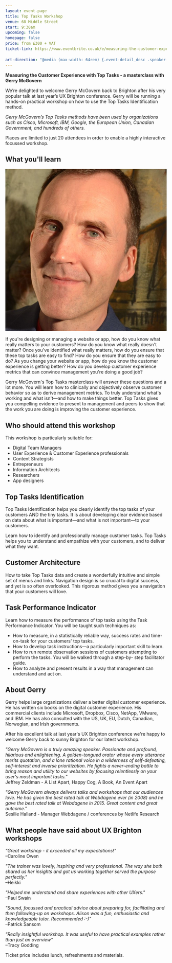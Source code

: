 ```yaml
---
layout: event-page  
title: Top Tasks Workshop
venue: 68 Middle Street
start: 9:30am
upcoming: false
homepage: false
price: from £300 + VAT
ticket-link: https://www.eventbrite.co.uk/e/measuring-the-customer-experience-with-top-tasks-a-masterclass-with-gerry-mcgovern-tickets-45097500839#tickets

art-direction: "@media (max-width: 64rem) {.event-detail_desc .speaker-photo{width: 90%; max-width: 100px;}} @media (min-width: 60rem) {.event-detail_desc .speaker-photo {width: 30%; float: left; padding-right: 1em}} .speaker-photo {margin: 0; padding: 0; border: 0} .event-meta {margin-bottom: auto}"
---
```


__Measuring the Customer Experience with Top Tasks - a masterclass with Gerry McGovern__

We’re delighted to welcome Gerry McGovern back to Brighton after his very popular talk at last year’s UX Brighton conference. Gerry will be running a hands-on practical workshop on how to use the Top Tasks Identification method.

*Gerry McGovern’s Top Tasks methods have been used by organizations such as Cisco, Microsoft, IBM, Google, the European Union, Canadian Government, and hundreds of others.*

Places are limited to just 20 attendees in order to enable a highly interactive focussed workshop.

## What you'll learn

<img src="/2017/photos/Gerry-McGovern-4-cropped-925x925.jpg" class="speaker-photo">

If you're designing or managing a website or app, how do you know what really matters to your customers? How do you know what really doesn't matter? Once you've identified what really matters, how do you ensure that these top tasks are easy to find? How do you ensure that they are easy to do? As you change your website or app, how do you know the customer experience is getting better? How do you develop customer experience metrics that can convince management you're doing a good job?

Gerry McGovern's Top Tasks masterclass will answer these questions and a lot more. You will learn how to clinically and objectively observe customer behavior so as to derive management metrics. To truly understand what's working and what isn't—and how to make things better. Top Tasks gives you compelling evidence to present to management and peers to show that the work you are doing is improving the customer experience.

## Who should attend this workshop

This workshop is particularly suitable for:

 * Digital Team Managers
 * User Experience & Customer Experience professionals
 * Content Strategists
 * Entrepreneurs
 * Information Architects
 * Researchers
 * App designers

## Top Tasks Identification
Top Tasks Identification helps you clearly identify the top tasks of your customers AND the tiny tasks. It is about developing clear evidence based on data about what is important—and what is not important—to your customers.

Learn how to identify and professionally manage customer tasks. Top Tasks helps you to understand and empathize with your customers, and to deliver what they want.

## Customer Architecture
How to take Top Tasks data and create a wonderfully intuitive and simple set of menus and links. Navigation design is so crucial to digital success, and yet is so often overlooked. This rigorous method gives you a navigation that your customers will love.

## Task Performance Indicator
Learn how to measure the performance of top tasks using the Task Performance Indicator. You will be taught such techniques as:

 * How to measure, in a statistically reliable way, success rates and time-on-task for your customers' top tasks.
 * How to develop task instructions—a particularly important skill to learn.
 * How to run remote observation sessions of customers attempting to perform the tasks. You will be walked through a step-by- step facilitator guide.
 * How to analyze and present results in a way that management can understand and act on.

## About Gerry
Gerry helps large organizations deliver a better digital customer experience. He has written six books on the digital customer experience. His commercial clients include Microsoft, Dropbox, Cisco, NetApp, VMware, and IBM. He has also consulted with the US, UK, EU, Dutch, Canadian, Norwegian, and Irish governments.


After his excellent talk at last year's UX Brighton conference we're happy to welcome Gerry back to sunny Brighton for our latest workshop.

*"Gerry McGovern is a truly amazing speaker. Passionate and profound, hilarious and enlightening. A golden-tongued orator whose every utterance merits quotation, and a lone rational voice in a wilderness of self-defeating, self-interest and inverse prioritization. He fights a never-ending battle to bring reason and utility to our websites by focusing relentlessly on your user's most important tasks."*
<br>Jeffrey Zeldman - A List Apart, Happy Cog, A Book, An Event Apart


*"Gerry McGovern always delivers talks and workshops that our audiences love. He has given the best rated talk at Webdagene ever (in 2008) and he gave the best rated talk at Webdagene in 2015. Great content and great outcome."*
<br>Sesilie Halland - Manager Webdagene / conferences by Netlife Research

## What people have said about UX Brighton workshops
*"Great workshop - it exceeded all my expectations!"*
<br>–Caroline Owen

*"The trainer was lovely, inspiring and very professional. The way she both shared us her insights and got us working together served the purpose perfectly."*
<br>–Heikki

*"Helped me understand and share experiences with other UXers."*
<br>–Paul Swain

*"Sound, focussed and practical advice about preparing for, facilitating and then following-up on workshops. Alison was a fun, enthusiastic and knowledgeable tutor. Recommended :-)"*
<br>–Patrick Sansom

*"Really insightful workshop. It was useful to have practical examples rather than just an overview"*
<br>–Tracy Godding

Ticket price includes lunch, refreshments and materials.
